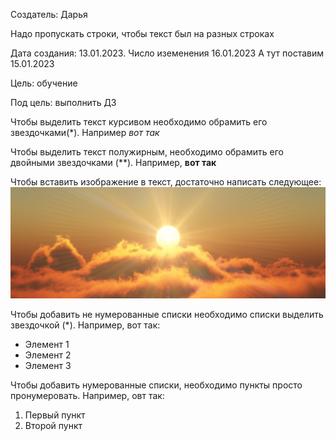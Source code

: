 Создатель: Дарья

Надо пропускать строки, чтобы текст был на разных строках

Дата создания: 13.01.2023. Число иземенения 16.01.2023
А тут поставим 15.01.2023

Цель: обучение

Под цель: выполнить ДЗ

Чтобы выделить текст курсивом необходимо обрамить его звездочками(*). Например *вот так*

Чтобы выделить текст полужирным, необходимо обрамить его двойными звездочками (**). Например, **вот так**

Чтобы вставить изображение в текст, достаточно написать следующее:
![солнце](solnce.jpg)

Чтобы добавить не нумерованные списки необходимо списки выделить звездочкой (*).
Например, вот так:
* Элемент 1
* Элемент 2
* Элемент 3

Чтобы добавить нумерованные списки, необходимо пункты просто пронумеровать.
Например, овт так:
1. Первый пункт
2. Второй пункт
